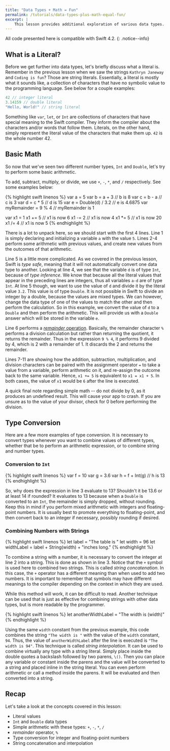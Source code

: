 ```yaml
---
title: "Data Types + Math = Fun"
permalink: /tutorials/data-types-plus-math-equal-fun/
excerpt: |
    This lesson provides additional exploration of various data types. You'll learn how to decide which type to use, how to manipulate different values and how to convert between types.
---
```


All code presented here is compatible with Swift 4.2.
{: .notice--info}

## What is a Literal?

Before we get further into data types, let's briefly discuss what a literal is. Remember in the previous lesson when we saw the strings `Kathryn Janeway` and `Coding is fun`? Those are string literals. Essentially, a literal is mostly what it sounds like, a collection of characters that have no symbolic value to the programming language. See below for a couple examples:

```swift
42 // integer literal
3.14159 // double literal
"Hello, World!" // string literal
```
Something like `var`, `let`, or `Int` are collections of characters that have special meaning to the Swift compiler. They inform the compiler about the characters and/or words that follow them. Literals, on the other hand, simply represent the literal value of the characters that make them up. `42` is the whole number 42.

## Basic Math

So now that we've seen two different number types, `Int` and `Double`, let's try to perform some basic arithmetic.

To add, subtract, multiply, or divide, we use `+`, `-`, `*`, and `/` respectively. See some examples below:

{% highlight swift linenos %}
var a = 5
var b = a + 3 // b is 8
var c = b - a // c is 3
var d = c * 5 // d is 15
var e = Double(d) / 3.2 // e is 4.6875
var myRemainder = 9 % 4 // myRemainder is 1

var x1 = 1
x1 += 5 // x1 is now 6
x1 -= 2 // x1 is now 4
x1 *= 5 // x1 is now 20
x1 /= 4 // x1 is now 5
{% endhighlight %}

There is a lot to unpack here, so we should start with the first 4 lines. Line 1 is simply declaring and initializing a variable `a` with the value `5`. Lines 2-4 perform some arithmetic with previous values, and create new values from the outcomes of that arithmetic.

Line 5 is a little more complicated. As we covered in the previous lesson, Swift is *type safe*, meaning that it will not automatically convert one data type to another. Looking at line 4, we see that the variable `d` is of type `Int`, because of *type inference*. We know that because all the literal values that appear in the preceding lines are integers, thus all variables `a-d` are of type `Int`. At line 5 though, we want to use the value of `d` and divide it by the literal value `3.2`. This value is of type `Double`. It is not possible in Swift to divide an integer by a double, because the values are mixed types. We can however, change the data type of one of the values to match the other and then perform the calculation. So in this example, we convert the value of `d` to a `Double` and then perform the arithmetic. This will provide us with a `Double` answer which will be stored in the variable `e`.

Line 6 performs a [*remainder* operation](https://en.wikipedia.org/wiki/Modulo_operation). Basically, the remainder character `%` performs a division calculation but rather than returning the quotient, it returns the remainder. Thus in the expression `9 % 4`, it performs 9 divided by 4, which is 2 with a remainder of 1. It discards the 2 and returns the remainder.

Lines 7-11 are showing how the addition, subtraction, multiplication, and division characters can be paired with the assignment operator `=` to take a value from a variable, perform arithmetic on it, and re-assign the outcome back to the same variable. Hence, `x1 += 5` is equivalent to `x1 = x1 + 5`. In both cases, the value of `x1` would be `6` after the line is executed.

A quick final note regarding simple math -- do not divide by 0, as it produces an undefined result. This will cause your app to crash. If you are unsure as to the value of your divisor, check for 0 before performing the division.

## Type Conversion

Here are a few more examples of type conversion. It is necessary to convert types whenever you want to combine values of different types, whether that be to perform an arithmetic expression, or to combine string and number types.

### Conversion to `Int`

{% highlight swift linenos %}
var f = 10
var g = 3.6
var h = f + Int(g) // h is 13
{% endhighlight %}

So, why does the expression in line 3 evaluate to 13? Shouldn't it be 13.6 or at least 14 if rounded? It evaluates to 13 because when a `Double` is converted to an `Int`, the remainder is simply dropped, without rounding. Keep this in mind if you perform mixed arithmetic with integers and floating-point numbers. It is usually best to promote everything to floating-point, and then convert back to an integer if necessary, possibly rounding if desired.

### Combining Numbers with Strings

{% highlight swift linenos %}
let label = "The table is "
let width = 96
let widthLabel = label + String(width) + "inches long."
{% endhighlight %}

To combine a string with a number, it is necessary to convert the integer at line 2 into a string. This is done as shown in line 3. Notice that the `+` symbol is used here to combined two strings. This is called *string concatenation*. In this case, the `+` operator has a different meaning than when used to add two numbers. It is important to remember that symbols may have different meanings to the compiler depending on the context in which they are used.

While this method will work, it can be difficult to read. Another technique can be used that is just as effective for combining strings with other data types, but is more readable by the programmer.

{% highlight swift linenos %}
let anotherWidthLabel = "The width is \(width)"
{% endhighlight %}

Using the same `width` constant from the previous example, this code combines the string `"The width is "` with the value of the `width` constant, `94`. Thus, the value of `anotherWidthLabel` after the line is executed is `"The width is 94"`. This technique is called *string interpolation*. It can be used to combine virtually any type with a string literal. Simply place inside the double quotes a backslash followed by two parens, `\()`. Then you can place any variable or constant inside the parens and the value will be converted to a string and placed inline in the string literal. You can even perform arithmetic or call a method inside the parens. It will be evaluated and then converted into a string.

## Recap
Let's take a look at the concepts covered in this lesson:

* Literal values
* `Int` and `Double` data types
* Simple arithmetic with these types: `+`, `-`, `*`, `/`
* *remainder* operator, `%`
* Type conversion for integer and floating-point numbers
* String concatenation and interpolation